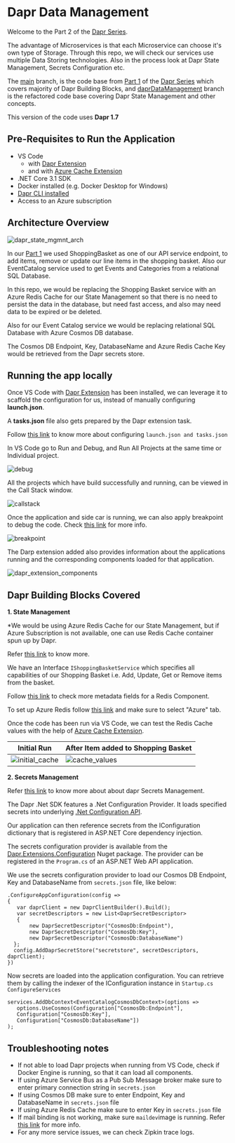 # Dapr Data Management

  Welcome to the Part 2 of the [Dapr Series](https://github.com/SiddyHub/Dapr/tree/eshop_daprized).
  
  The advantage of Microservices is that each Microservice can choose it's own type of Storage. Through this repo, we will check our services use multiple Data Storing technologies.
  Also in the process look at Dapr State Management, Secrets Configuration etc.

  The [main](https://github.com/SiddyHub/DaprDataManagement) branch, is the code base from [Part 1](https://github.com/SiddyHub/Dapr/tree/eshop_daprized) of the [Dapr Series](https://github.com/SiddyHub/Dapr/tree/eshop_daprized) which covers majority of Dapr Building Blocks,
and [daprDataManagement](https://github.com/SiddyHub/DaprDataManagement/tree/daprDataManagement) branch is the refactored code base covering Dapr State Management and other concepts.

This version of the code uses **Dapr 1.7**

## Pre-Requisites to Run the Application

- VS Code
  - with [Dapr Extension](https://docs.dapr.io/developing-applications/ides/vscode/vscode-dapr-extension/)
  - and with [Azure Cache Extension](https://marketplace.visualstudio.com/items?itemName=ms-azurecache.vscode-azurecache)
- .NET Core 3.1 SDK
- Docker installed (e.g. Docker Desktop for Windows)
- [Dapr CLI installed](https://docs.dapr.io/getting-started/install-dapr-cli/)
- Access to an Azure subscription

## Architecture Overview

![dapr_state_mgmnt_arch](https://user-images.githubusercontent.com/84964657/191175832-7ce251c3-af91-4ef0-baeb-6006ddab2e31.png)

In our [Part 1](https://github.com/SiddyHub/Dapr/tree/eshop_daprized) we used  ShoppingBasket as one of our API service endpoint, to add items, remove or update our line items in the shopping basket.
Also our EventCatalog service used to get Events and Categories from a relational SQL Database.

In this repo, we would be replacing the Shopping Basket service with an Azure Redis Cache for our State Management so that there is no need to persist the data in the database, but need fast access, and also may need data to be expired or be deleted.

Also for our Event Catalog service we would be replacing relational SQL Database with Azure Cosmos DB database.

The Cosmos DB Endpoint, Key, DatabaseName and Azure Redis Cache Key would be retrieved from the Dapr secrets store.

## Running the app locally   

   Once VS Code with [Dapr Extension](https://docs.dapr.io/developing-applications/ides/vscode/vscode-dapr-extension/) has been installed, we can leverage it to scaffold the configuration for us, instead of manually configuring **launch.json**.

   A **tasks.json** file also gets prepared by the Dapr extension task.

   Follow [this link](https://docs.dapr.io/developing-applications/ides/vscode/vscode-how-to-debug-multiple-dapr-apps/#prerequisites) to know more about configuring `launch.json and tasks.json`

   In VS Code go to Run and Debug, and Run All Projects at the same time or Individual project.

 ![debug](https://user-images.githubusercontent.com/84964657/190982955-b0a69850-4795-444a-aaf3-e2d6120dc1b2.jpg)
 
  All the projects which have build successfully and running, can be viewed in the Call Stack window.

![callstack](https://user-images.githubusercontent.com/84964657/190982330-5724fbae-2caa-49ec-a87a-db425db661c5.jpg)

   Once the application and side car is running, we can also apply breakpoint to debug the code. Check [this link](https://code.visualstudio.com/docs/editor/debugging#_breakpoints) for more info.

   ![breakpoint](https://user-images.githubusercontent.com/84964657/191080455-2aa1a8f9-a051-410b-9a42-617184b5ee39.jpg)

   The Darp extension added also provides information about the applications running and the corresponding components loaded for that application.

   ![dapr_extension_components](https://user-images.githubusercontent.com/84964657/190985678-5b7d24c8-095d-43e5-86fe-0002a5d985ee.png)

## Dapr Building Blocks Covered

**1. State Management**
   
   *We would be using Azure Redis Cache for our State Management, but if Azure Subscription is not available, one can use Redis Cache container spun up by Dapr.

   Refer [this link](https://docs.dapr.io/developing-applications/building-blocks/state-management/state-management-overview/) to know more.

   We have an Interface `IShoppingBasketService` which specifies all capabilities of our Shopping Basket i.e. Add, Update, Get or Remove items from the basket.
   
   Follow [this link](https://docs.dapr.io/reference/components-reference/supported-state-stores/setup-redis/#component-format) to check more metadata fields for a Redis Component.

   To set up Azure Redis follow [this link](https://docs.dapr.io/reference/components-reference/supported-state-stores/setup-redis/#setup-redis) and make sure to select "Azure" tab.

   Once the code has been run via VS Code, we can test the Redis Cache values with the help of [Azure Cache Extension](https://marketplace.visualstudio.com/items?itemName=ms-azurecache.vscode-azurecache).

   |Initial Run|After Item added to Shopping Basket|
   |-----------|-----------------------------------|
   |![initial_cache](https://user-images.githubusercontent.com/84964657/191172204-d28d2616-8a55-4d8d-87ac-e700ac86a38b.jpg)|  ![cache_values](https://user-images.githubusercontent.com/84964657/191172284-c7d755d1-ca03-4616-9910-6c9278509528.jpg)|


**2. Secrets Management**

   Refer [this link](https://docs.dapr.io/developing-applications/building-blocks/secrets/secrets-overview/) to know more about about dapr Secrets Management.
   
   The Dapr .Net SDK features a .Net Configuration Provider. It loads specified secrets into underlying [.Net Configuration API](https://learn.microsoft.com/en-us/dotnet/core/extensions/configuration).
     
   Our application can then reference secrets from the IConfiguration dictionary that is registered in ASP.NET Core dependency injection.
     
   The secrets configuration provider is available from the [Dapr.Extensions.Configuration](https://www.nuget.org/packages/Dapr.Extensions.Configuration) Nuget
   package.
   The provider can be registered in the `Program.cs` of an ASP.NET Web API application.

   We use the secrets configuration provider to load our Cosmos DB Endpoint, Key and DatabaseName from `secrets.json` file, like below:

   ```
   .ConfigureAppConfiguration(config => 
   {
      var daprClient = new DaprClientBuilder().Build();                  
      var secretDescriptors = new List<DaprSecretDescriptor>
      {
          new DaprSecretDescriptor("CosmosDb:Endpoint"),
          new DaprSecretDescriptor("CosmosDb:Key"),
          new DaprSecretDescriptor("CosmosDb:DatabaseName")
     };
     config.AddDaprSecretStore("secretstore", secretDescriptors, daprClient);
   })
   ```

   Now secrets are loaded into the application configuration. You can retrieve them by calling the indexer of the IConfiguration instance in
   `Startup.cs ConfigureServices`

   ```
   services.AddDbContext<EventCatalogCosmosDbContext>(options =>
      options.UseCosmos(Configuration["CosmosDb:Endpoint"],
      Configuration["CosmosDb:Key"],
      Configuration["CosmosDb:DatabaseName"])
   );
   ```  

## Troubleshooting notes

- If not able to load Dapr projects when running from VS Code, check if Docker Engine is running, so that it can load all components.
- If using Azure Service Bus as a Pub Sub Message broker make sure to enter primary connection string in `secrets.json`
- If using Cosmos DB make sure to enter Endpoint, Key and DatabaseName in `secrets.json` file
- If using Azure Redis Cache make sure to enter Key in `secrets.json` file
- If mail binding is not working, make sure `maildev`image is running. Refer [this link](https://github.com/maildev/maildev) for more info.
- For any more service issues, we can check Zipkin trace logs.
